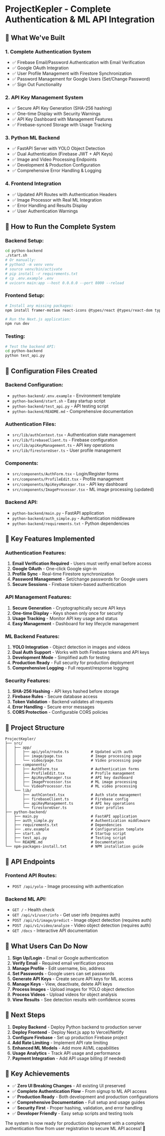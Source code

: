 # ProjectKepler - Complete Authentication & ML API Integration

## 🎉 What We've Built

### 1. **Complete Authentication System**

- ✅ Firebase Email/Password Authentication with Email Verification
- ✅ Google OAuth Integration
- ✅ User Profile Management with Firestore Synchronization
- ✅ Password Management for Google Users (Set/Change Password)
- ✅ Sign Out Functionality

### 2. **API Key Management System**

- ✅ Secure API Key Generation (SHA-256 hashing)
- ✅ One-time Display with Security Warnings
- ✅ API Key Dashboard with Management Features
- ✅ Firebase-synced Storage with Usage Tracking

### 3. **Python ML Backend**

- ✅ FastAPI Server with YOLO Object Detection
- ✅ Dual Authentication (Firebase JWT + API Keys)
- ✅ Image and Video Processing Endpoints
- ✅ Development & Production Configuration
- ✅ Comprehensive Error Handling & Logging

### 4. **Frontend Integration**

- ✅ Updated API Routes with Authentication Headers
- ✅ Image Processor with Real ML Integration
- ✅ Error Handling and Results Display
- ✅ User Authentication Warnings

## 🚀 How to Run the Complete System

### Backend Setup:

```bash
cd python-backend
./start.sh
# Or manually:
# python3 -m venv venv
# source venv/bin/activate
# pip install -r requirements.txt
# cp .env.example .env
# uvicorn main:app --host 0.0.0.0 --port 8000 --reload
```

### Frontend Setup:

```bash
# Install any missing packages:
npm install framer-motion react-icons @types/react @types/react-dom typescript

# Run the Next.js application:
npm run dev
```

### Testing:

```bash
# Test the backend API:
cd python-backend
python test_api.py
```

## 🔧 Configuration Files Created

### Backend Configuration:

- `python-backend/.env.example` - Environment template
- `python-backend/start.sh` - Easy startup script
- `python-backend/test_api.py` - API testing script
- `python-backend/README.md` - Comprehensive documentation

### Authentication Files:

- `src/lib/authContext.tsx` - Authentication state management
- `src/lib/firebaseClient.ts` - Firebase configuration
- `src/lib/apiKeyManagement.ts` - API key operations
- `src/lib/firestoreUser.ts` - User profile management

### Components:

- `src/components/AuthForm.tsx` - Login/Register forms
- `src/components/ProfileEdit.tsx` - Profile management
- `src/components/ApiKeysManager.tsx` - API key dashboard
- `src/components/ImageProcessor.tsx` - ML image processing (updated)

### Backend API:

- `python-backend/main.py` - FastAPI application
- `python-backend/auth_simple.py` - Authentication middleware
- `python-backend/requirements.txt` - Python dependencies

## 🔑 Key Features Implemented

### Authentication Features:

1. **Email Verification Required** - Users must verify email before access
2. **Google OAuth** - One-click Google sign-in
3. **Profile Sync** - Real-time Firestore synchronization
4. **Password Management** - Set/change passwords for Google users
5. **Secure Sessions** - Firebase token-based authentication

### API Management Features:

1. **Secure Generation** - Cryptographically secure API keys
2. **One-time Display** - Keys shown only once for security
3. **Usage Tracking** - Monitor API key usage and status
4. **Easy Management** - Dashboard for key lifecycle management

### ML Backend Features:

1. **YOLO Integration** - Object detection in images and videos
2. **Dual Auth Support** - Works with both Firebase tokens and API keys
3. **Development Mode** - Simplified auth for testing
4. **Production Ready** - Full security for production deployment
5. **Comprehensive Logging** - Full request/response logging

### Security Features:

1. **SHA-256 Hashing** - API keys hashed before storage
2. **Firebase Rules** - Secure database access
3. **Token Validation** - Backend validates all requests
4. **Error Handling** - Secure error messages
5. **CORS Protection** - Configurable CORS policies

## 📁 Project Structure

```
ProjectKepler/
├── src/
│   ├── app/
│   │   ├── api/yolo/route.ts          # Updated with auth
│   │   ├── image/page.tsx             # Image processing page
│   │   └── video/page.tsx             # Video processing page
│   ├── components/
│   │   ├── AuthForm.tsx               # Authentication forms
│   │   ├── ProfileEdit.tsx            # Profile management
│   │   ├── ApiKeysManager.tsx         # API key dashboard
│   │   ├── ImageProcessor.tsx         # ML image processing
│   │   └── VideoProcessor.tsx         # ML video processing
│   └── lib/
│       ├── authContext.tsx            # Auth state management
│       ├── firebaseClient.ts          # Firebase config
│       ├── apiKeyManagement.ts        # API key operations
│       └── firestoreUser.ts           # User profiles
├── python-backend/
│   ├── main.py                        # FastAPI application
│   ├── auth_simple.py                 # Authentication middleware
│   ├── requirements.txt               # Dependencies
│   ├── .env.example                   # Configuration template
│   ├── start.sh                       # Startup script
│   ├── test_api.py                    # Testing script
│   └── README.md                      # Documentation
└── npm-packages-install.txt           # NPM installation guide
```

## 🔄 API Endpoints

### Frontend API Routes:

- `POST /api/yolo` - Image processing with authentication

### Backend ML API:

- `GET /` - Health check
- `GET /api/v1/user/info` - Get user info (requires auth)
- `POST /api/v1/image/predict` - Image object detection (requires auth)
- `POST /api/v1/video/analyze` - Video object detection (requires auth)
- `GET /docs` - Interactive API documentation

## 🌟 What Users Can Do Now

1. **Sign Up/Login** - Email or Google authentication
2. **Verify Email** - Required email verification process
3. **Manage Profile** - Edit username, bio, address
4. **Set Passwords** - Google users can set passwords
5. **Generate API Keys** - Create secure API keys for ML access
6. **Manage Keys** - View, deactivate, delete API keys
7. **Process Images** - Upload images for YOLO object detection
8. **Process Videos** - Upload videos for object analysis
9. **View Results** - See detection results with confidence scores

## 🚀 Next Steps

1. **Deploy Backend** - Deploy Python backend to production server
2. **Deploy Frontend** - Deploy Next.js app to Vercel/Netlify
3. **Configure Firebase** - Set up production Firebase project
4. **Add Rate Limiting** - Implement API rate limiting
5. **Enhanced ML Models** - Add more AI/ML capabilities
6. **Usage Analytics** - Track API usage and performance
7. **Payment Integration** - Add API usage billing (if needed)

## 🎯 Key Achievements

- ✅ **Zero UI Breaking Changes** - All existing UI preserved
- ✅ **Complete Authentication Flow** - From signup to ML API access
- ✅ **Production Ready** - Both development and production configurations
- ✅ **Comprehensive Documentation** - Full setup and usage guides
- ✅ **Security First** - Proper hashing, validation, and error handling
- ✅ **Developer Friendly** - Easy setup scripts and testing tools

The system is now ready for production deployment with a complete authentication flow from user registration to secure ML API access! 🎉
